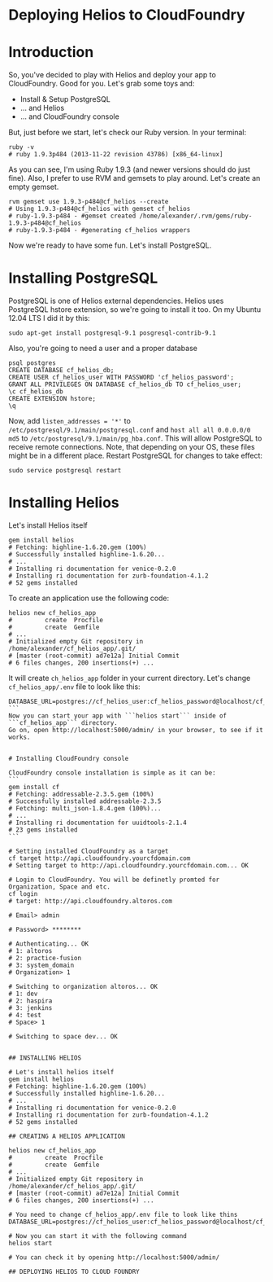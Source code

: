 Deploying Helios to CloudFoundry
=========================

# Introduction

So, you've decided to play with Helios and deploy your app to CloudFoundry. Good for you.
Let's grab some toys and:
*  Install & Setup PostgreSQL
*  ... and Helios
*  ... and CloudFoundry console

But, just before we start, let's check our Ruby version. In your terminal:
```
ruby -v
# ruby 1.9.3p484 (2013-11-22 revision 43786) [x86_64-linux]
```

As you can see, I'm using Ruby 1.9.3 (and newer versions should do just fine). Also, I prefer to use RVM and gemsets to play around.
Let's create an empty gemset.
```
rvm gemset use 1.9.3-p484@cf_helios --create
# Using 1.9.3-p484@cf_helios with gemset cf_helios
# ruby-1.9.3-p484 - #gemset created /home/alexander/.rvm/gems/ruby-1.9.3-p484@cf_helios
# ruby-1.9.3-p484 - #generating cf_helios wrappers
```

Now we're ready to have some fun. Let's install PostgreSQL.

# Installing PostgreSQL
PostgreSQL is one of Helios external dependencies. Helios uses PostgreSQL hstore extension, so we're going to install it too.
On my Ubuntu 12.04 LTS I did it by this:
```
sudo apt-get install postgresql-9.1 posgresql-contrib-9.1
```

Also, you're going to need a user and a proper database
```
psql postgres
CREATE DATABASE cf_helios_db;
CREATE USER cf_helios_user WITH PASSWORD 'cf_helios_password';
GRANT ALL PRIVILEGES ON DATABASE cf_helios_db TO cf_helios_user;
\c cf_helios_db
CREATE EXTENSION hstore;
\q
```
Now, add ```listen_addresses = '*'``` to ```/etc/postgresql/9.1/main/postgresql.conf```
and ```host all all 0.0.0.0/0 md5``` to ```/etc/postgresql/9.1/main/pg_hba.conf```.
This will allow PostgreSQL to receive remote connections. Note, that depending on your OS, these files might be in a different place.
Restart PostgreSQL for changes to take effect:
```
sudo service postgresql restart
```

# Installing Helios
Let's install Helios itself
```
gem install helios
# Fetching: highline-1.6.20.gem (100%)
# Successfully installed highline-1.6.20...
# ...
# Installing ri documentation for venice-0.2.0
# Installing ri documentation for zurb-foundation-4.1.2
# 52 gems installed
```
To create an application use the following code:
```
helios new cf_helios_app
#         create  Procfile
#         create  Gemfile
# ...
# Initialized empty Git repository in /home/alexander/cf_helios_app/.git/
# [master (root-commit) ad7e12a] Initial Commit
# 6 files changes, 200 insertions(+) ...
```
It will create ```ch_helios_app``` folder in your current directory.
Let's change ```cf_helios_app/.env``` file to look like this:
````
DATABASE_URL=postgres://cf_helios_user:cf_helios_password@localhost/cf_helios_db
```
Now you can start your app with ```helios start``` inside of ```cf_helios_app``` directory.
Go on, open http://localhost:5000/admin/ in your browser, to see if it works.


# Installing CloudFoundry console

CloudFoundry console installation is simple as it can be:
```
gem install cf
# Fetching: addressable-2.3.5.gem (100%)
# Successfully installed addressable-2.3.5
# Fetching: multi_json-1.8.4.gem (100%)...
# ...
# Installing ri documentation for uuidtools-2.1.4
# 23 gems installed
```

# Setting installed CloudFoundry as a target
cf target http://api.cloudfoundry.yourcfdomain.com
# Setting target to http://api.cloudfoundry.yourcfdomain.com... OK

# Login to CloudFoundry. You will be definetly promted for Organization, Space and etc.
cf login
# target: http://api.cloudfoundry.altoros.com

# Email> admin

# Password> ********

# Authenticating... OK
# 1: altoros
# 2: practice-fusion
# 3: system_domain
# Organization> 1

# Switching to organization altoros... OK
# 1: dev
# 2: haspira
# 3: jenkins
# 4: test
# Space> 1

# Switching to space dev... OK


## INSTALLING HELIOS

# Let's install helios itself
gem install helios
# Fetching: highline-1.6.20.gem (100%)
# Successfully installed highline-1.6.20...
# ...
# Installing ri documentation for venice-0.2.0
# Installing ri documentation for zurb-foundation-4.1.2
# 52 gems installed

## CREATING A HELIOS APPLICATION

helios new cf_helios_app
#         create  Procfile
#         create  Gemfile
# ...
# Initialized empty Git repository in /home/alexander/cf_helios_app/.git/
# [master (root-commit) ad7e12a] Initial Commit
# 6 files changes, 200 insertions(+) ...

# You need to change cf_helios_app/.env file to look like thins
DATABASE_URL=postgres://cf_helios_user:cf_helios_password@localhost/cf_helios_db

# Now you can start it with the following command
helios start

# You can check it by opening http://localhost:5000/admin/

## DEPLOYING HELIOS TO CLOUD FOUNDRY











